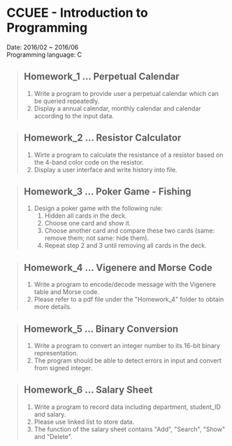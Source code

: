 ﻿# CCUEE - Introduction to Programming
 Date: 2016/02 ~ 2016/06  
 Programming language: C  
 
> ## Homework_1 ... Perpetual Calendar
> 1. Write a program to provide user a perpetual calendar which can be queried repeatedly.
> 2. Display a annual calendar, monthly calendar and calendar according to the input data.

> ## Homework_2 ... Resistor Calculator
> 1. Wirte a program to calculate the resistance of a resistor based on the 4-band color code on the resistor.
> 2. Display a user interface and write history into file.

> ## Homework_3 ... Poker Game - Fishing
> 1. Design a poker game with the following rule:
>     1) Hidden all cards in the deck.
>     2) Choose one card and show it.
>     3) Choose another card and compare these two cards (same: remove them; not same: hide them).
>     4) Repeat step 2 and 3 until removing all cards in the deck.

> ## Homework_4 ... Vigenere and Morse Code
> 1. Write a program to encode/decode message with the Vigenere table and Morse code.
> 2. Please refer to a pdf file under the "Homework_4" folder to obtain more details.

> ## Homework_5 ... Binary Conversion
> 1. Write a program to convert an integer number to its 16-bit binary representation.
> 2. The program should be able to detect errors in input and convert from signed integer.

> ## Homework_6 ... Salary Sheet
> 1. Write a program to record data including department, student_ID and salary.
> 2. Please use linked list to store data.
> 3. The function of the salary sheet contains "Add", "Search", "Show" and "Delete".
